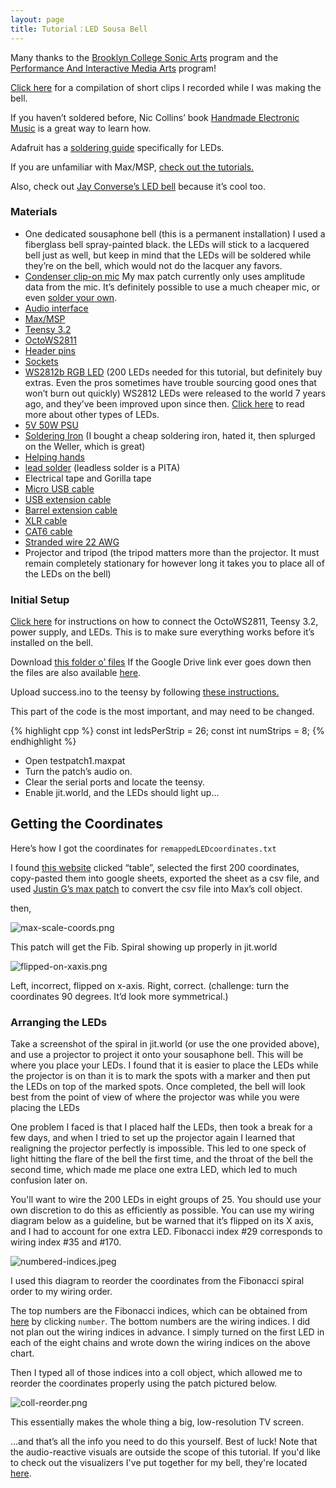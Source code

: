 ```yaml
---
layout: page
title: Tutorial：LED Sousa Bell
---
```


Many thanks to the [Brooklyn College Sonic Arts](http://www.brooklyn.cuny.edu/web/academics/centers/ccm/education/sonicarts.php) program and the [Performance And Interactive Media Arts](https://www.pima-brooklyncollege.info/) program!

[Click here](https://www.youtube.com/watch?v=K3kPgxQ373U) for a compilation of short clips I recorded while I was making the bell.

If you haven’t soldered before, Nic Collins’ book [Handmade Electronic Music](https://www.nicolascollins.com/handmade.htm) is a great way to learn how.

Adafruit has a [soldering guide](https://learn.adafruit.com/make-it-glow-how-to-solder-neopixels-a-beginners-guide) specifically for LEDs.

If you are unfamiliar with Max/MSP, [check out the tutorials.](https://docs.cycling74.com/max8)

Also, check out [Jay Converse’s LED bell](https://www.facebook.com/TubaGuyFairfax) because it’s cool too.


### Materials

* One dedicated sousaphone bell (this is a permanent installation) I used a fiberglass bell spray-painted black. the LEDs will stick to a lacquered bell just as well, but keep in mind that the LEDs will be soldered while they’re on the bell, which would not do the lacquer any favors.
* [Condenser clip-on mic](https://www.audio-technica.com/cms/wired_mics/8b8850105bdc46d6/index.html) My max patch currently only uses amplitude data from the mic. It’s definitely possible to use a much cheaper mic, or even [solder your own](https://learn.adafruit.com/adafruit-agc-electret-microphone-amplifier-max9814).
* [Audio interface](https://www.reddit.com/r/audioengineering/wiki/faq#wiki_how_do_i_record_with_my_computer.3F__what.27s_an_interface.3F)
* [Max/MSP](https://cycling74.com/)
* [Teensy 3.2](https://www.pjrc.com/store/teensy32.html)
* [OctoWS2811](https://www.pjrc.com/store/octo28_adaptor.html)
* [Header pins](https://www.pjrc.com/store/header_14x1.html)
* [Sockets](https://www.pjrc.com/store/socket_14x1.html)
* [WS2812b RGB LED](https://www.amazon.com/Programmable-Aclorol-Individually-Addressable-Raspberry/dp/B07BKNS7DJ) (200 LEDs needed for this tutorial, but definitely buy extras. Even the pros sometimes have trouble sourcing good ones that won’t burn out quickly) WS2812 LEDs were released to the world 7 years ago, and they’ve been improved upon since then. [Click here](https://hackaday.com/2019/03/26/can-you-live-without-the-ws2812/) to read more about other types of LEDs.
* [5V 50W PSU](https://www.aliexpress.com/item/4000221993487.html)
* [Soldering Iron](https://www.testequipmentdepot.com/weller/soldering/soldering-stations/digital-we-soldering-station-120v-70w-we1010.htm) (I bought a cheap soldering iron, hated it, then splurged on the Weller, which is great)
* [Helping hands](https://www.amazon.com/Neiko-01902-Adjustable-Magnifying-Alligator/dp/B000P42O3C)
* [lead solder](https://www.amazon.com/WYCTIN-Diameter-Electrical-Soldering-Purpose/dp/B071WQ9X5K) (leadless solder is a PITA)
* Electrical tape and Gorilla tape
* [Micro USB cable](https://www.digikey.com/short/zb93pw)
* [USB extension cable](https://www.digikey.com/short/zb93z3)
* [Barrel extension cable](https://www.digikey.com/short/zb934t)
* [XLR cable](https://www.monoprice.com/product?p_id=4754)
* [CAT6 cable](https://www.monoprice.com/product?p_id=9789)
* [Stranded wire 22 AWG](https://www.pololu.com/product/2640)
* Projector and tripod (the tripod matters more than the projector. It must remain completely stationary for however long it takes you to place all of the LEDs on the bell)


### Initial Setup

[Click here](https://www.pjrc.com/store/octo28_adaptor.html) for instructions on how to connect the OctoWS2811, Teensy 3.2, power supply, and LEDs. This is to make sure everything works before it’s installed on the bell.

Download [this folder o’ files](https://drive.google.com/drive/folders/1zNywJd1qFBDvmCKHP6uyBZwvYQ1FHMPt?usp=sharing) If the Google Drive link ever goes down then the files are also available [here](https://github.com/jbaylies/Electrobrass_Encyclopedia/tree/master/docs/content/tutorials/data).

Upload success.ino to the teensy by following [these instructions.](https://www.pjrc.com/teensy/teensyduino.html)

This part of the code is the most important, and may need to be changed.

{% highlight cpp %}
  const int ledsPerStrip = 26;
  const int numStrips = 8;
{% endhighlight %}

* Open testpatch1.maxpat
* Turn the patch’s audio on.
* Clear the serial ports and locate the teensy.
* Enable jit.world, and the LEDs should light up...


Getting the Coordinates
-----------------------

Here’s how I got the coordinates for `remappedLEDcoordinates.txt`

I found [this website](http://iwant2study.org/lookangejss/math/Series_Numbers/ejss_model_FibonacciSpiral/) clicked “table”, selected the first 200 coordinates, copy-pasted them into google sheets, exported the sheet as a csv file, and used [Justin G’s max patch](https://cycling74.com/forums/importing-from-excel-csv-questions) to convert the csv file into Max’s coll object.

then,

![max-scale-coords.png](../media/max-scale-coords.png)

This patch will get the Fib. Spiral showing up properly in jit.world

![flipped-on-xaxis.png](../media/flipped-on-xaxis.png)

Left, incorrect, flipped on x-axis. Right, correct. (challenge: turn the coordinates 90 degrees. It’d look more symmetrical.)


### Arranging the LEDs

Take a screenshot of the spiral in jit.world (or use the one provided above), and use a projector to project it onto your sousaphone bell. This will be where you place your LEDs. I found that it is easier to place the LEDs while the projector is on than it is to mark the spots with a marker and then put the LEDs on top of the marked spots. Once completed, the bell will look best from the point of view of where the projector was while you were placing the LEDs

One problem I faced is that I placed half the LEDs, then took a break for a few days, and when I tried to set up the projector again I learned that realigning the projector perfectly is impossible. This led to one speck of light hitting the flare of the bell the first time, and the throat of the bell the second time, which made me place one extra LED, which led to much confusion later on.

You'll want to wire the 200 LEDs in eight groups of 25. You should use your own discretion to do this as efficiently as possible. You can use my wiring diagram below as a guideline, but be warned that it’s flipped on its X axis, and I had to account for one extra LED. Fibonacci index #29 corresponds to wiring index #35 and #170.

![numbered-indices.jpeg](../media/numbered-indices.jpeg)

I used this diagram to reorder the coordinates from the Fibonacci spiral order to my wiring order.

The top numbers are the Fibonacci indices, which can be obtained from [here](http://iwant2study.org/lookangejss/math/Series_Numbers/ejss_model_FibonacciSpiral/) by clicking ``number``. The bottom numbers are the wiring indices. I did not plan out the wiring indices in advance. I simply turned on the first LED in each of the eight chains and wrote down the wiring indices on the above chart.

Then I typed all of those indices into a coll object, 
which allowed me to reorder the coordinates properly using the patch pictured below.

![coll-reorder.png](../media/coll-reorder.png)

This essentially makes the whole thing a big, low-resolution TV screen.

...and that’s all the info you need to do this yourself. Best of luck! Note that the audio-reactive visuals are outside the scope of this tutorial. If you'd like to check out the visualizers I've put together for my bell, they're located [here](https://github.com/jbaylies/sousastep/tree/main/Sousastep%20Visual%20FX).
